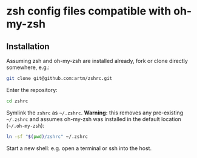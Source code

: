 # zsh config files compatible with oh-my-zsh

## Installation

Assuming zsh and oh-my-zsh are installed already, fork or clone directly
somewhere, e.g.:

```zsh
git clone git@github.com:artm/zshrc.git
```

Enter the repository:

```zsh
cd zshrc
```

Symlink the `zshrc` as `~/.zshrc`. **Warning:** this removes any pre-existing
`~/.zshrc` and assumes oh-my-zsh was installed in the default location
(`~/.oh-my-zsh`):

```zsh
ln -sf "$(pwd)/zshrc" ~/.zshrc
```

Start a new shell: e.g. open a terminal or ssh into the host.
